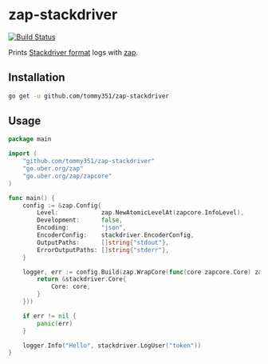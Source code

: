 # zap-stackdriver

[![Build Status](https://travis-ci.org/tommy351/zap-stackdriver.svg)](https://travis-ci.org/tommy351/zap-stackdriver)

Prints [Stackdriver format](https://cloud.google.com/error-reporting/docs/formatting-error-messages) logs with [zap](https://github.com/uber-go/zap).

## Installation

``` sh
go get -u github.com/tommy351/zap-stackdriver
```

## Usage

``` go
package main

import (
	"github.com/tommy351/zap-stackdriver"
	"go.uber.org/zap"
	"go.uber.org/zap/zapcore"
)

func main() {
	config := &zap.Config{
		Level:            zap.NewAtomicLevelAt(zapcore.InfoLevel),
		Development:      false,
		Encoding:         "json",
		EncoderConfig:    stackdriver.EncoderConfig,
		OutputPaths:      []string{"stdout"},
		ErrorOutputPaths: []string{"stderr"},
	}

	logger, err := config.Build(zap.WrapCore(func(core zapcore.Core) zapcore.Core {
		return &stackdriver.Core{
			Core: core,
		}
	}))

	if err != nil {
		panic(err)
	}

	logger.Info("Hello", stackdriver.LogUser("token"))
}
```
